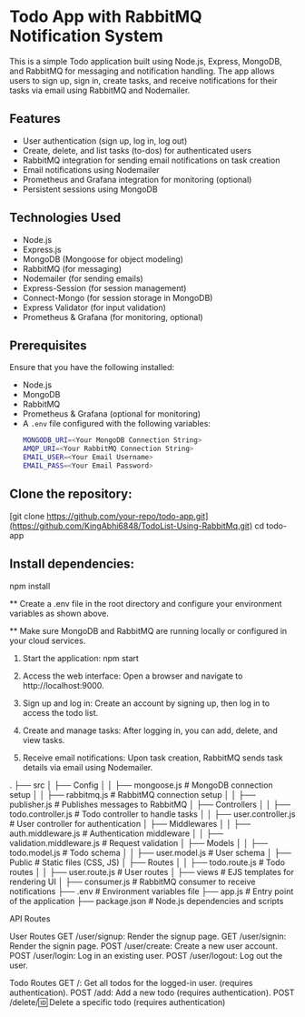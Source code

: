 # Todo App with RabbitMQ Notification System

This is a simple Todo application built using Node.js, Express, MongoDB, and RabbitMQ for messaging and notification handling. The app allows users to sign up, sign in, create tasks, and receive notifications for their tasks via email using RabbitMQ and Nodemailer.

## Features

- User authentication (sign up, log in, log out)
- Create, delete, and list tasks (to-dos) for authenticated users
- RabbitMQ integration for sending email notifications on task creation
- Email notifications using Nodemailer
- Prometheus and Grafana integration for monitoring (optional)
- Persistent sessions using MongoDB

## Technologies Used

- Node.js
- Express.js
- MongoDB (Mongoose for object modeling)
- RabbitMQ (for messaging)
- Nodemailer (for sending emails)
- Express-Session (for session management)
- Connect-Mongo (for session storage in MongoDB)
- Express Validator (for input validation)
- Prometheus & Grafana (for monitoring, optional)

## Prerequisites

Ensure that you have the following installed:

- Node.js
- MongoDB
- RabbitMQ
- Prometheus & Grafana (optional for monitoring)
- A `.env` file configured with the following variables:
  ```bash
  MONGODB_URI=<Your MongoDB Connection String>
  AMQP_URI=<Your RabbitMQ Connection String>
  EMAIL_USER=<Your Email Username>
  EMAIL_PASS=<Your Email Password>
  
## Clone the repository:
[git clone https://github.com/your-repo/todo-app.git](https://github.com/KingAbhi6848/TodoList-Using-RabbitMq.git)
cd todo-app

## Install dependencies:
npm install

** Create a .env file in the root directory and configure your environment variables as shown above.

** Make sure MongoDB and RabbitMQ are running locally or configured in your cloud services.

1. Start the application:
   npm start

2. Access the web interface: Open a browser and navigate to http://localhost:9000.

3. Sign up and log in: Create an account by signing up, then log in to access the todo list.

4. Create and manage tasks: After logging in, you can add, delete, and view tasks.

5. Receive email notifications: Upon task creation, RabbitMQ sends task details via email using Nodemailer.

.
├── src
│   ├── Config
│   │   ├── mongoose.js        # MongoDB connection setup
│   │   ├── rabbitmq.js        # RabbitMQ connection setup
│   │   ├── publisher.js       # Publishes messages to RabbitMQ
│   ├── Controllers
│   │   ├── todo.controller.js # Todo controller to handle tasks
│   │   ├── user.controller.js # User controller for authentication
│   ├── Middlewares
│   │   ├── auth.middleware.js # Authentication middleware
│   │   ├── validation.middleware.js # Request validation
│   ├── Models
│   │   ├── todo.model.js      # Todo schema
│   │   ├── user.model.js      # User schema
│   ├── Public                 # Static files (CSS, JS)
│   ├── Routes
│   │   ├── todo.route.js      # Todo routes
│   │   ├── user.route.js      # User routes
│   ├── views                  # EJS templates for rendering UI
│   ├── consumer.js            # RabbitMQ consumer to receive notifications
├── .env                       # Environment variables file
├── app.js                     # Entry point of the application
├── package.json               # Node.js dependencies and scripts


API Routes

User Routes
GET /user/signup: Render the signup page.
GET /user/signin: Render the signin page.
POST /user/create: Create a new user account.
POST /user/login: Log in an existing user.
POST /user/logout: Log out the user.

Todo Routes
GET /: Get all todos for the logged-in user.  (requires authentication).
POST /add: Add a new todo (requires authentication).
POST /delete/:id: Delete a specific todo (requires authentication)
